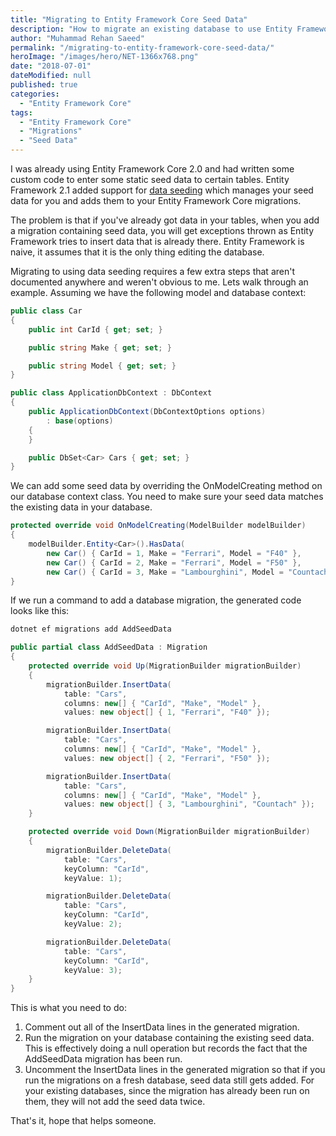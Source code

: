 ```yaml
---
title: "Migrating to Entity Framework Core Seed Data"
description: "How to migrate an existing database to use Entity Framework Core 2.1 Seed Data to insert static data into your tables while using migrations."
author: "Muhammad Rehan Saeed"
permalink: "/migrating-to-entity-framework-core-seed-data/"
heroImage: "/images/hero/NET-1366x768.png"
date: "2018-07-01"
dateModified: null
published: true
categories:
  - "Entity Framework Core"
tags:
  - "Entity Framework Core"
  - "Migrations"
  - "Seed Data"
---
```


I was already using Entity Framework Core 2.0 and had written some custom code to enter some static seed data to certain tables. Entity Framework 2.1 added support for [data seeding](https://docs.microsoft.com/en-us/ef/core/modeling/data-seeding) which manages your seed data for you and adds them to your Entity Framework Core migrations.

The problem is that if you've already got data in your tables, when you add a migration containing seed data, you will get exceptions thrown as Entity Framework tries to insert data that is already there. Entity Framework is naive, it assumes that it is the only thing editing the database.

Migrating to using data seeding requires a few extra steps that aren't documented anywhere and weren't obvious to me. Lets walk through an example. Assuming we have the following model and database context:

```cs
public class Car
{
    public int CarId { get; set; }

    public string Make { get; set; }

    public string Model { get; set; }
}

public class ApplicationDbContext : DbContext
{
    public ApplicationDbContext(DbContextOptions options)
        : base(options)
    {
    }

    public DbSet<Car> Cars { get; set; }
}
```

We can add some seed data by overriding the OnModelCreating method on our database context class. You need to make sure your seed data matches the existing data in your database.

```cs
protected override void OnModelCreating(ModelBuilder modelBuilder)
{
    modelBuilder.Entity<Car>().HasData(
        new Car() { CarId = 1, Make = "Ferrari", Model = "F40" },
        new Car() { CarId = 2, Make = "Ferrari", Model = "F50" },
        new Car() { CarId = 3, Make = "Lambourghini", Model = "Countach" });
}
```

If we run a command to add a database migration, the generated code looks like this:

```powershell
dotnet ef migrations add AddSeedData
```

```cs
public partial class AddSeedData : Migration
{
    protected override void Up(MigrationBuilder migrationBuilder)
    {
        migrationBuilder.InsertData(
            table: "Cars",
            columns: new[] { "CarId", "Make", "Model" },
            values: new object[] { 1, "Ferrari", "F40" });

        migrationBuilder.InsertData(
            table: "Cars",
            columns: new[] { "CarId", "Make", "Model" },
            values: new object[] { 2, "Ferrari", "F50" });

        migrationBuilder.InsertData(
            table: "Cars",
            columns: new[] { "CarId", "Make", "Model" },
            values: new object[] { 3, "Lambourghini", "Countach" });
    }

    protected override void Down(MigrationBuilder migrationBuilder)
    {
        migrationBuilder.DeleteData(
            table: "Cars",
            keyColumn: "CarId",
            keyValue: 1);

        migrationBuilder.DeleteData(
            table: "Cars",
            keyColumn: "CarId",
            keyValue: 2);

        migrationBuilder.DeleteData(
            table: "Cars",
            keyColumn: "CarId",
            keyValue: 3);
    }
}
```

This is what you need to do:

1. Comment out all of the InsertData lines in the generated migration.
2. Run the migration on your database containing the existing seed data. This is effectively doing a null operation but records the fact that the AddSeedData migration has been run.
3. Uncomment the InsertData lines in the generated migration so that if you run the migrations on a fresh database, seed data still gets added. For your existing databases, since the migration has already been run on them, they will not add the seed data twice.

That's it, hope that helps someone.
